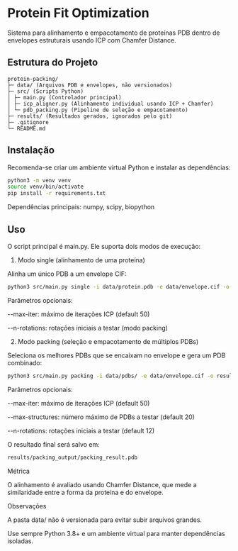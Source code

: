 # Protein Fit Optimization

Sistema para alinhamento e empacotamento de proteínas PDB dentro de envelopes estruturais usando ICP com Chamfer Distance.

## Estrutura do Projeto
```
protein-packing/
├─ data/ (Arquivos PDB e envelopes, não versionados)
├─ src/ (Scripts Python)
│ ├─ main.py (Controlador principal)
│ ├─ icp_aligner.py (Alinhamento individual usando ICP + Chamfer)
│ └─ pdb_packing.py (Pipeline de seleção e empacotamento)
├─ results/ (Resultados gerados, ignorados pelo git)
├─ .gitignore
└─ README.md
```
## Instalação

Recomenda-se criar um ambiente virtual Python e instalar as dependências:

```bash
python3 -m venv venv
source venv/bin/activate
pip install -r requirements.txt
```
Dependências principais: numpy, scipy, biopython

## Uso

O script principal é main.py. Ele suporta dois modos de execução:

1. Modo single (alinhamento de uma proteína)

Alinha um único PDB a um envelope CIF:
```bash
python3 src/main.py single -i data/protein.pdb -e data/envelope.cif -o results/single_output
```
Parâmetros opcionais:

--max-iter: máximo de iterações ICP (default 50)

--n-rotations: rotações iniciais a testar (modo packing)

2. Modo packing (seleção e empacotamento de múltiplos PDBs)

Seleciona os melhores PDBs que se encaixam no envelope e gera um PDB combinado:
```bash
python3 src/main.py packing -i data/pdbs/ -e data/envelope.cif -o results/packing_output
```
Parâmetros opcionais:

--max-iter: máximo de iterações ICP (default 50)

--max-structures: número máximo de PDBs a testar (default 20)

--n-rotations: rotações iniciais a testar (default 12)

O resultado final será salvo em:
```bash
results/packing_output/packing_result.pdb
```
Métrica

O alinhamento é avaliado usando Chamfer Distance, que mede a similaridade entre a forma da proteína e do envelope.

Observações

A pasta data/ não é versionada para evitar subir arquivos grandes.

Use sempre Python 3.8+ e um ambiente virtual para manter dependências isoladas.
